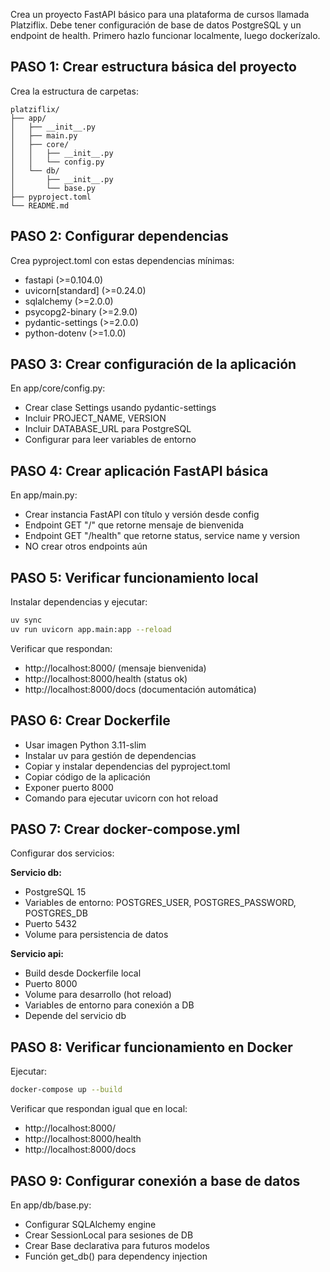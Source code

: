 Crea un proyecto FastAPI básico para una plataforma de cursos llamada Platziflix. Debe tener configuración de base de datos PostgreSQL y un endpoint de health. Primero hazlo funcionar localmente, luego dockerízalo.

## PASO 1: Crear estructura básica del proyecto

Crea la estructura de carpetas:

```
platziflix/
├── app/
│   ├── __init__.py
│   ├── main.py
│   ├── core/
│   │   ├── __init__.py
│   │   └── config.py
│   └── db/
│       ├── __init__.py
│       └── base.py
├── pyproject.toml
└── README.md
```

## PASO 2: Configurar dependencias

Crea pyproject.toml con estas dependencias mínimas:

- fastapi (>=0.104.0)
- uvicorn[standard] (>=0.24.0)
- sqlalchemy (>=2.0.0)
- psycopg2-binary (>=2.9.0)
- pydantic-settings (>=2.0.0)
- python-dotenv (>=1.0.0)

## PASO 3: Crear configuración de la aplicación

En app/core/config.py:

- Crear clase Settings usando pydantic-settings
- Incluir PROJECT_NAME, VERSION
- Incluir DATABASE_URL para PostgreSQL
- Configurar para leer variables de entorno

## PASO 4: Crear aplicación FastAPI básica

En app/main.py:

- Crear instancia FastAPI con título y versión desde config
- Endpoint GET "/" que retorne mensaje de bienvenida
- Endpoint GET "/health" que retorne status, service name y version
- NO crear otros endpoints aún

## PASO 5: Verificar funcionamiento local

Instalar dependencias y ejecutar:

```bash
uv sync
uv run uvicorn app.main:app --reload
```

Verificar que respondan:

- http://localhost:8000/ (mensaje bienvenida)
- http://localhost:8000/health (status ok)
- http://localhost:8000/docs (documentación automática)

## PASO 6: Crear Dockerfile

- Usar imagen Python 3.11-slim
- Instalar uv para gestión de dependencias
- Copiar y instalar dependencias del pyproject.toml
- Copiar código de la aplicación
- Exponer puerto 8000
- Comando para ejecutar uvicorn con hot reload

## PASO 7: Crear docker-compose.yml

Configurar dos servicios:

**Servicio db:**

- PostgreSQL 15
- Variables de entorno: POSTGRES_USER, POSTGRES_PASSWORD, POSTGRES_DB
- Puerto 5432
- Volume para persistencia de datos

**Servicio api:**

- Build desde Dockerfile local
- Puerto 8000
- Volume para desarrollo (hot reload)
- Variables de entorno para conexión a DB
- Depende del servicio db

## PASO 8: Verificar funcionamiento en Docker

Ejecutar:

```bash
docker-compose up --build
```

Verificar que respondan igual que en local:

- http://localhost:8000/
- http://localhost:8000/health
- http://localhost:8000/docs

## PASO 9: Configurar conexión a base de datos

En app/db/base.py:

- Configurar SQLAlchemy engine
- Crear SessionLocal para sesiones de DB
- Crear Base declarativa para futuros modelos
- Función get_db() para dependency injection

